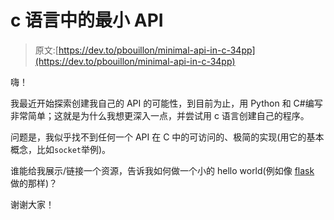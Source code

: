 # c 语言中的最小 API

> 原文:[https://dev.to/pbouillon/minimal-api-in-c-34pp](https://dev.to/pbouillon/minimal-api-in-c-34pp)

嗨！

我最近开始探索创建我自己的 API 的可能性，到目前为止，用 Python 和 C#编写非常简单；这就是为什么我想更深入一点，并尝试用 c 语言创建自己的程序。

问题是，我似乎找不到任何一个 API 在 C 中的可访问的、极简的实现(用它的基本概念，比如`socket`举例)。

谁能给我展示/链接一个资源，告诉我如何做一个小的 hello world(例如像 [flask](http://flask.pocoo.org/) 做的那样)？

谢谢大家！